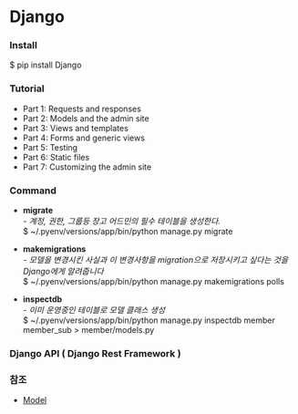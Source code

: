 
# Django  
  
### Install
$ pip install Django  
  
### Tutorial
* Part 1: Requests and responses
* Part 2: Models and the admin site
* Part 3: Views and templates
* Part 4: Forms and generic views
* Part 5: Testing
* Part 6: Static files
* Part 7: Customizing the admin site


### Command

* __migrate__  
_- 계정, 권한, 그룹등 장고 어드민의 필수 테이블을 생성한다._  
$  ~/.pyenv/versions/app/bin/python manage.py migrate  
  
* __makemigrations__  
_- 모델을 변경시킨 사실과 이 변경사항을 migration으로 저장시키고 싶다는 것을 Django에게 알려줍니다_  
$ ~/.pyenv/versions/app/bin/python manage.py makemigrations polls  
  
* __inspectdb__  
_- 이미 운영중인 테이블로 모델 클래스 생성_  
$ ~/.pyenv/versions/app/bin/python manage.py inspectdb member member_sub > member/models.py  
  
### Django API ( Django Rest Framework )



### 참조 
* [Model](https://dean-kim.github.io/django/2017/05/17/Django-Models-Intro.html)
